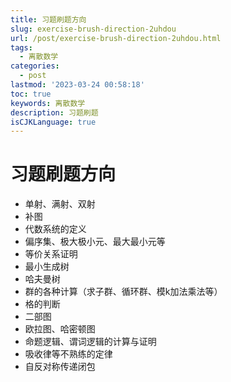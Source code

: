 ```yaml
---
title: 习题刷题方向
slug: exercise-brush-direction-2uhdou
url: /post/exercise-brush-direction-2uhdou.html
tags:
  - 离散数学
categories:
  - post
lastmod: '2023-03-24 00:58:18'
toc: true
keywords: 离散数学
description: 习题刷题
isCJKLanguage: true
---
```


# 习题刷题方向

* 单射、满射、双射
* 补图
* 代数系统的定义
* 偏序集、极大极小元、最大最小元等
* 等价关系证明
* 最小生成树
* 哈夫曼树
* 群的各种计算（求子群、循环群、模k加法乘法等）
* 格的判断
* 二部图
* 欧拉图、哈密顿图
* 命题逻辑、谓词逻辑的计算与证明
* 吸收律等不熟练的定律
* 自反对称传递闭包


